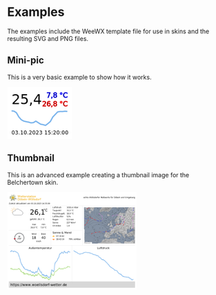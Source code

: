 # Examples

The examples include the WeeWX template file for use in skins and the
resulting SVG and PNG files.

## Mini-pic

This is a very basic example to show how it works.

![mini-pic](mini-pic/mini-pic.png)

## Thumbnail

This is an advanced example creating a thumbnail image for the
Belchertown skin.

<img src="thumbnail/index_thumbnail.png" width="300" />

